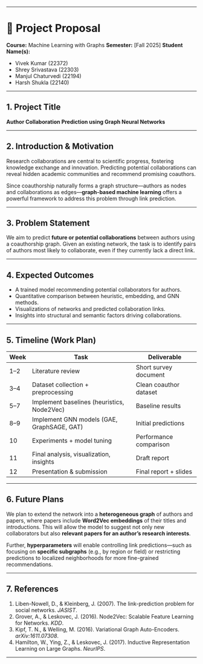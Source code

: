 
---

# 📘 Project Proposal

**Course:** Machine Learning with Graphs
**Semester:** [Fall 2025]
**Student Name(s):**

* Vivek Kumar (22372)
* Shrey Srivastava (22303)
* Manjul Chaturvedi (22194)
* Harsh Shukla (22140)

---

## 1. Project Title

**Author Collaboration Prediction using Graph Neural Networks**

---

## 2. Introduction & Motivation

Research collaborations are central to scientific progress, fostering knowledge exchange and innovation. Predicting potential collaborations can reveal hidden academic communities and recommend promising coauthors.

Since coauthorship naturally forms a graph structure—authors as nodes and collaborations as edges—**graph-based machine learning** offers a powerful framework to address this problem through link prediction.

---

## 3. Problem Statement

We aim to predict **future or potential collaborations** between authors using a coauthorship graph. Given an existing network, the task is to identify pairs of authors most likely to collaborate, even if they currently lack a direct link.

---

## 4. Expected Outcomes

* A trained model recommending potential collaborators for authors.
* Quantitative comparison between heuristic, embedding, and GNN methods.
* Visualizations of networks and predicted collaboration links.
* Insights into structural and semantic factors driving collaborations.

---

## 5. Timeline (Work Plan)

| Week | Task                                       | Deliverable            |
| ---- | ------------------------------------------ | ---------------------- |
| 1–2  | Literature review                          | Short survey document  |
| 3–4  | Dataset collection + preprocessing         | Clean coauthor dataset |
| 5–7  | Implement baselines (heuristics, Node2Vec) | Baseline results       |
| 8–9  | Implement GNN models (GAE, GraphSAGE, GAT) | Initial predictions    |
| 10   | Experiments + model tuning                 | Performance comparison |
| 11   | Final analysis, visualization, insights    | Draft report           |
| 12   | Presentation & submission                  | Final report + slides  |

---

## 6. Future Plans

We plan to extend the network into a **heterogeneous graph** of authors and papers, where papers include **Word2Vec embeddings** of their titles and introductions. This will allow the model to suggest not only new collaborators but also **relevant papers for an author’s research interests**.

Further, **hyperparameters** will enable controlling link predictions—such as focusing on **specific subgraphs** (e.g., by region or field) or restricting predictions to localized neighborhoods for more fine-grained recommendations.

---

## 7. References

1. Liben-Nowell, D., & Kleinberg, J. (2007). The link-prediction problem for social networks. *JASIST*.
2. Grover, A., & Leskovec, J. (2016). Node2Vec: Scalable Feature Learning for Networks. *KDD*.
3. Kipf, T. N., & Welling, M. (2016). Variational Graph Auto-Encoders. *arXiv:1611.07308*.
4. Hamilton, W., Ying, Z., & Leskovec, J. (2017). Inductive Representation Learning on Large Graphs. *NeurIPS*.

---


